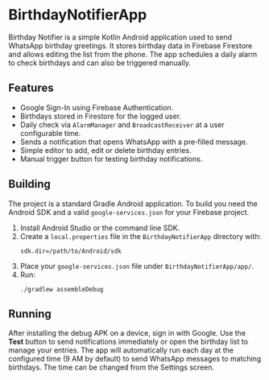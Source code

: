 # BirthdayNotifierApp

Birthday Notifier is a simple Kotlin Android application used to send WhatsApp birthday greetings. It stores birthday data in Firebase Firestore and allows editing the list from the phone. The app schedules a daily alarm to check birthdays and can also be triggered manually.

## Features

- Google Sign-In using Firebase Authentication.
- Birthdays stored in Firestore for the logged user.
- Daily check via `AlarmManager` and `BroadcastReceiver` at a user configurable time.
- Sends a notification that opens WhatsApp with a pre‑filled message.
- Simple editor to add, edit or delete birthday entries.
- Manual trigger button for testing birthday notifications.

## Building

The project is a standard Gradle Android application. To build you need the Android SDK and a valid `google-services.json` for your Firebase project.

1. Install Android Studio or the command line SDK.
2. Create a `local.properties` file in the `BirthdayNotifierApp` directory with:
   ```
   sdk.dir=/path/to/Android/sdk
   ```
3. Place your `google-services.json` file under `BirthdayNotifierApp/app/`.
4. Run:
   ```
   ./gradlew assembleDebug
   ```

## Running

After installing the debug APK on a device, sign in with Google. Use the **Test** button to send notifications immediately or open the birthday list to manage your entries. The app will automatically run each day at the configured time (9 AM by default) to send WhatsApp messages to matching birthdays. The time can be changed from the Settings screen.

